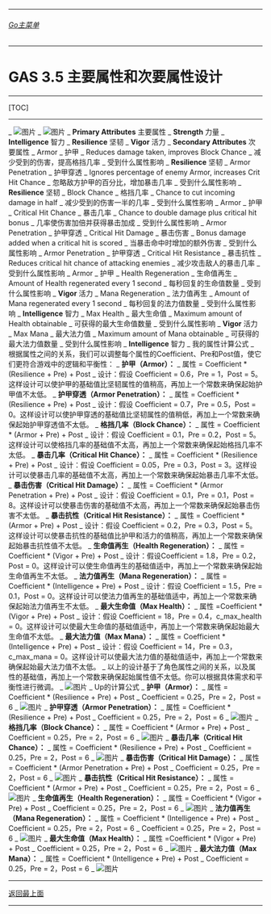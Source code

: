 ___________________________________________________________________________________________
###### [Go主菜单](../MainMenu.md)
___________________________________________________________________________________________

# GAS 3.5 主要属性和次要属性设计

___________________________________________________________________________________________

[TOC]

___________________________________________________________________________________________

_  ![图片](https://github.com/liyunlong618/LiYunLongKnowledgeLibrary/blob/main/UECPP/Models/GAS/GAS_2_Aura/DetailContent/Image/GAS_015/771246_365218.png?raw=true)
_  ![图片](https://github.com/liyunlong618/LiYunLongKnowledgeLibrary/blob/main/UECPP/Models/GAS/GAS_2_Aura/DetailContent/Image/GAS_015/284682_364358.png?raw=true)
_ **Primary Attributes** 主要属性
    _ **Strength** 力量
    _ **Intelligence** 智力
    _ **Resilience** 坚韧
    _ **Vigor** 活力
_ **Secondary Attributes** 次要属性
    _ Armor _ 护甲
        _ Reduces damage taken, improves Block Chance _ 减少受到的伤害，提高格挡几率
        _ 受到什么属性影响
            _ **Resilience** 坚韧
    _ Armor Penetration _ 护甲穿透
        _ Ignores percentage of enemy Armor, increases Crit Hit Chance _ 忽略敌方护甲的百分比，增加暴击几率
        _ 受到什么属性影响
            _ **Resilience** 坚韧
    _ Block Chance _ 格挡几率
        _ Chance to cut incoming damage in half _ 减少受到的伤害一半的几率
        _ 受到什么属性影响
            _ Armor _ 护甲
    _ Critical Hit Chance _ 暴击几率
        _ Chance to double damage plus critical hit bonus _ 几率使伤害加倍并获得暴击加成
        _ 受到什么属性影响
            _ Armor Penetration _ 护甲穿透
    _ Critical Hit Damage _ 暴击伤害
        _ Bonus damage added when a critical hit is scored _ 当暴击命中时增加的额外伤害
        _ 受到什么属性影响
            _ Armor Penetration _ 护甲穿透
    _ Critical Hit Resistance _ 暴击抗性
        _ Reduces critical hit chance of attacking enemies _ 减少攻击敌人的暴击几率
        _ 受到什么属性影响
            _ Armor _ 护甲
    _ Health Regeneration _ 生命值再生
        _ Amount of Health regenerated every 1 second _ 每秒回复的生命值数量
        _ 受到什么属性影响
            _ **Vigor** 活力
    _ Mana Regeneration _ 法力值再生
        _ Amount of Mana regenerated every 1 second _ 每秒回复的法力值数量
        _ 受到什么属性影响
            _ **Intelligence** 智力
    _ Max Health _ 最大生命值
        _ Maximum amount of Health obtainable _ 可获得的最大生命值数量
        _ 受到什么属性影响
            _ **Vigor** 活力
    _ Max Mana _ 最大法力值
        _ Maximum amount of Mana obtainable _ 可获得的最大法力值数量
        _ 受到什么属性影响
            _ **Intelligence** 智力
_ 我的属性计算公式
    _ 根据属性之间的关系，我们可以调整每个属性的Coefficient、Pre和Post值，使它们更符合游戏中的逻辑和平衡性：
    _ **护甲（Armor）：**
        _ 属性 = Coefficient * (Resilience + Pre) + Post
        _ 设计：假设 Coefficient = 0.6，Pre = 1，Post = 5。这样设计可以使护甲的基础值比坚韧属性的值稍高，再加上一个常数来确保起始护甲值不太低。
    _ **护甲穿透（Armor Penetration）：**
        _ 属性 = Coefficient * (Resilience + Pre) + Post
        _ 设计：假设 Coefficient = 0.7，Pre = 0.5，Post = 0。这样设计可以使护甲穿透的基础值比坚韧属性的值稍低，再加上一个常数来确保起始护甲穿透值不太低。
    _ **格挡几率（Block Chance）：**
        _ 属性 = Coefficient * (Armor + Pre) + Post
        _ 设计：假设 Coefficient = 0.1，Pre = 0.2，Post = 5。这样设计可以使格挡几率的基础值不太高，再加上一个常数来确保起始格挡几率不太低。
    _ **暴击几率（Critical Hit Chance）：**
        _ 属性 = Coefficient * (Resilience + Pre) + Post
        _ 设计：假设 Coefficient = 0.05，Pre = 0.3，Post = 3。这样设计可以使暴击几率的基础值不太高，再加上一个常数来确保起始暴击几率不太低。
    _ **暴击伤害（Critical Hit Damage）：**
        _ 属性 = Coefficient * (Armor Penetration + Pre) + Post
        _ 设计：假设 Coefficient = 0.1，Pre = 0.1，Post = 8。这样设计可以使暴击伤害的基础值不太高，再加上一个常数来确保起始暴击伤害不太低。
    _ **暴击抗性（Critical Hit Resistance）：**
        _ 属性 = Coefficient * (Armor + Pre) + Post
        _ 设计：假设 Coefficient = 0.2，Pre = 0.3，Post = 5。这样设计可以使暴击抗性的基础值比护甲和活力的值稍高，再加上一个常数来确保起始暴击抗性值不太低。
    _ **生命值再生（Health Regeneration）：**
        _ 属性 = Coefficient * (Vigor + Pre) + Post
        _ 设计：假设Coefficient = 1.8，Pre = 0.2，Post = 0。这样设计可以使生命值再生的基础值适中，再加上一个常数来确保起始生命值再生不太低。
    _ **法力值再生（Mana Regeneration）：**
        _ 属性 = Coefficient * (Intelligence + Pre) + Post
        _ 设计：假设 Coefficient = 1.5，Pre = 0.1，Post = 0。这样设计可以使法力值再生的基础值适中，再加上一个常数来确保起始法力值再生不太低。
    _ **最大生命值（Max Health）：**
        _ 属性 =Coefficient * (Vigor + Pre) + Post
        _ 设计：假设 Coefficient = 18，Pre = 0.4，c_max_health = 0。这样设计可以使最大生命值的基础值适中，再加上一个常数来确保起始最大生命值不太低。
    _ **最大法力值（Max Mana）：**
        _ 属性 = Coefficient * (Intelligence + Pre) + Post
        _ 设计：假设 Coefficient = 14，Pre = 0.3，c_max_mana = 0。这样设计可以使最大法力值的基础值适中，再加上一个常数来确保起始最大法力值不太低。
    _ 以上的设计基于了角色属性之间的关系，以及属性的基础值，再加上一个常数来确保起始属性值不太低。你可以根据具体需求和平衡性进行微调。
    _  ![图片](https://github.com/liyunlong618/LiYunLongKnowledgeLibrary/blob/main/UECPP/Models/GAS/GAS_2_Aura/DetailContent/Image/GAS_015/21544_581181.png?raw=true)
_ Up的计算公式
    _ **护甲（Armor）：**
        _ 属性 = Coefficient * (Resilience + Pre) + Post
        _ Coefficient = 0.25，Pre = 2，Post = 6
        _  ![图片](https://github.com/liyunlong618/LiYunLongKnowledgeLibrary/blob/main/UECPP/Models/GAS/GAS_2_Aura/DetailContent/Image/GAS_015/771711_194159.png?raw=true)
    _ **护甲穿透（Armor Penetration）：**
        _ 属性 = Coefficient * (Resilience + Pre) + Post
        _ Coefficient = 0.25，Pre = 2，Post = 6
        _  ![图片](https://github.com/liyunlong618/LiYunLongKnowledgeLibrary/blob/main/UECPP/Models/GAS/GAS_2_Aura/DetailContent/Image/GAS_015/73731_624595.png?raw=true)
    _ **格挡几率（Block Chance）：**
        _ 属性 = Coefficient * (Armor + Pre) + Post
        _ Coefficient = 0.25，Pre = 2，Post = 6
        _  ![图片](https://github.com/liyunlong618/LiYunLongKnowledgeLibrary/blob/main/UECPP/Models/GAS/GAS_2_Aura/DetailContent/Image/GAS_015/862407_660069.png?raw=true)
    _ **暴击几率（Critical Hit Chance）：**
        _ 属性 = Coefficient * (Resilience + Pre) + Post
        _ Coefficient = 0.25，Pre = 2，Post = 6
        _  ![图片](https://github.com/liyunlong618/LiYunLongKnowledgeLibrary/blob/main/UECPP/Models/GAS/GAS_2_Aura/DetailContent/Image/GAS_015/412314_930062.png?raw=true)
    _ **暴击伤害（Critical Hit Damage）：**
        _ 属性 = Coefficient * (Armor Penetration + Pre) + Post
        _ Coefficient = 0.25，Pre = 2，Post = 6
        _  ![图片](https://github.com/liyunlong618/LiYunLongKnowledgeLibrary/blob/main/UECPP/Models/GAS/GAS_2_Aura/DetailContent/Image/GAS_015/880041_681742.png?raw=true)
    _ **暴击抗性（Critical Hit Resistance）：**
        _ 属性 = Coefficient * (Armor + Pre) + Post
        _ Coefficient = 0.25，Pre = 2，Post = 6
        _  ![图片](https://github.com/liyunlong618/LiYunLongKnowledgeLibrary/blob/main/UECPP/Models/GAS/GAS_2_Aura/DetailContent/Image/GAS_015/180087_825114.png?raw=true)
    _ **生命值再生（Health Regeneration）：**
        _ 属性 = Coefficient * (Vigor + Pre) + Post
        _ Coefficient = 0.25，Pre = 2，Post = 6
        _  ![图片](https://github.com/liyunlong618/LiYunLongKnowledgeLibrary/blob/main/UECPP/Models/GAS/GAS_2_Aura/DetailContent/Image/GAS_015/678454_352653.png?raw=true)
    _ **法力值再生（Mana Regeneration）：**
        _ 属性 = Coefficient * (Intelligence + Pre) + Post
        _ Coefficient = 0.25，Pre = 2，Post = 6
        _ Coefficient = 0.25，Pre = 2，Post = 6
        _  ![图片](https://github.com/liyunlong618/LiYunLongKnowledgeLibrary/blob/main/UECPP/Models/GAS/GAS_2_Aura/DetailContent/Image/GAS_015/212471_454158.png?raw=true)
    _ **最大生命值（Max Health）：**
        _ 属性 =Coefficient * (Vigor + Pre) + Post
        _ Coefficient = 0.25，Pre = 2，Post = 6
        _  ![图片](https://github.com/liyunlong618/LiYunLongKnowledgeLibrary/blob/main/UECPP/Models/GAS/GAS_2_Aura/DetailContent/Image/GAS_015/30664_468223.png?raw=true)
    _ **最大法力值（Max Mana）：**
        _ 属性 = Coefficient * (Intelligence + Pre) + Post
        _ Coefficient = 0.25，Pre = 2，Post = 6
        _  ![图片](https://github.com/liyunlong618/LiYunLongKnowledgeLibrary/blob/main/UECPP/Models/GAS/GAS_2_Aura/DetailContent/Image/GAS_015/652751_307887.png?raw=true)

___________________________________________________________________________________________

[返回最上面](#Go主菜单)
___________________________________________________________________________________________